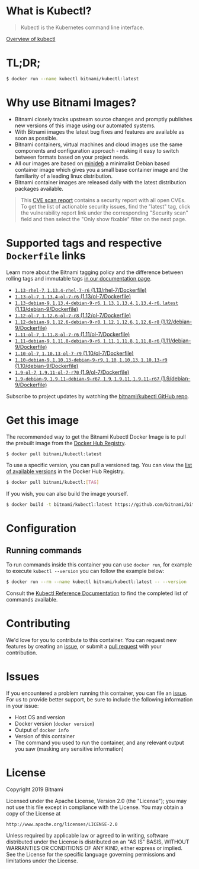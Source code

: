 
# What is Kubectl?

> Kubectl is the Kubernetes command line interface.

[Overview of kubectl](https://kubernetes.io/docs/reference/kubectl/overview/)

# TL;DR;

```bash
$ docker run --name kubectl bitnami/kubectl:latest
```

# Why use Bitnami Images?

* Bitnami closely tracks upstream source changes and promptly publishes new versions of this image using our automated systems.
* With Bitnami images the latest bug fixes and features are available as soon as possible.
* Bitnami containers, virtual machines and cloud images use the same components and configuration approach - making it easy to switch between formats based on your project needs.
* All our images are based on [minideb](https://github.com/bitnami/minideb) a minimalist Debian based container image which gives you a small base container image and the familiarity of a leading linux distribution.
* Bitnami container images are released daily with the latest distribution packages available.


> This [CVE scan report](https://quay.io/repository/bitnami/kubectl?tab=tags) contains a security report with all open CVEs. To get the list of actionable security issues, find the "latest" tag, click the vulnerability report link under the corresponding "Security scan" field and then select the "Only show fixable" filter on the next page.

# Supported tags and respective `Dockerfile` links

Learn more about the Bitnami tagging policy and the difference between rolling tags and immutable tags [in our documentation page](https://docs.bitnami.com/containers/how-to/understand-rolling-tags-containers/).


* [`1.13-rhel-7`, `1.13.4-rhel-7-r6` (1.13/rhel-7/Dockerfile)](https://github.com/bitnami/bitnami-docker-kubectl/blob/1.13.4-rhel-7-r6/1.13/rhel-7/Dockerfile)
* [`1.13-ol-7`, `1.13.4-ol-7-r6` (1.13/ol-7/Dockerfile)](https://github.com/bitnami/bitnami-docker-kubectl/blob/1.13.4-ol-7-r6/1.13/ol-7/Dockerfile)
* [`1.13-debian-9`, `1.13.4-debian-9-r6`, `1.13`, `1.13.4`, `1.13.4-r6`, `latest` (1.13/debian-9/Dockerfile)](https://github.com/bitnami/bitnami-docker-kubectl/blob/1.13.4-debian-9-r6/1.13/debian-9/Dockerfile)
* [`1.12-ol-7`, `1.12.6-ol-7-r8` (1.12/ol-7/Dockerfile)](https://github.com/bitnami/bitnami-docker-kubectl/blob/1.12.6-ol-7-r8/1.12/ol-7/Dockerfile)
* [`1.12-debian-9`, `1.12.6-debian-9-r8`, `1.12`, `1.12.6`, `1.12.6-r8` (1.12/debian-9/Dockerfile)](https://github.com/bitnami/bitnami-docker-kubectl/blob/1.12.6-debian-9-r8/1.12/debian-9/Dockerfile)
* [`1.11-ol-7`, `1.11.8-ol-7-r6` (1.11/ol-7/Dockerfile)](https://github.com/bitnami/bitnami-docker-kubectl/blob/1.11.8-ol-7-r6/1.11/ol-7/Dockerfile)
* [`1.11-debian-9`, `1.11.8-debian-9-r6`, `1.11`, `1.11.8`, `1.11.8-r6` (1.11/debian-9/Dockerfile)](https://github.com/bitnami/bitnami-docker-kubectl/blob/1.11.8-debian-9-r6/1.11/debian-9/Dockerfile)
* [`1.10-ol-7`, `1.10.13-ol-7-r9` (1.10/ol-7/Dockerfile)](https://github.com/bitnami/bitnami-docker-kubectl/blob/1.10.13-ol-7-r9/1.10/ol-7/Dockerfile)
* [`1.10-debian-9`, `1.10.13-debian-9-r9`, `1.10`, `1.10.13`, `1.10.13-r9` (1.10/debian-9/Dockerfile)](https://github.com/bitnami/bitnami-docker-kubectl/blob/1.10.13-debian-9-r9/1.10/debian-9/Dockerfile)
* [`1.9-ol-7`, `1.9.11-ol-7-r70` (1.9/ol-7/Dockerfile)](https://github.com/bitnami/bitnami-docker-kubectl/blob/1.9.11-ol-7-r70/1.9/ol-7/Dockerfile)
* [`1.9-debian-9`, `1.9.11-debian-9-r67`, `1.9`, `1.9.11`, `1.9.11-r67` (1.9/debian-9/Dockerfile)](https://github.com/bitnami/bitnami-docker-kubectl/blob/1.9.11-debian-9-r67/1.9/debian-9/Dockerfile)

Subscribe to project updates by watching the [bitnami/kubectl GitHub repo](https://github.com/bitnami/bitnami-docker-kubectl).

# Get this image

The recommended way to get the Bitnami Kubectl Docker Image is to pull the prebuilt image from the [Docker Hub Registry](https://hub.docker.com/r/bitnami/kubectl).

```bash
$ docker pull bitnami/kubectl:latest
```

To use a specific version, you can pull a versioned tag. You can view the [list of available versions](https://hub.docker.com/r/bitnami/kubectl/tags/) in the Docker Hub Registry.

```bash
$ docker pull bitnami/kubectl:[TAG]
```

If you wish, you can also build the image yourself.

```bash
$ docker build -t bitnami/kubectl:latest https://github.com/bitnami/bitnami-docker-kubectl.git
```

# Configuration

## Running commands

To run commands inside this container you can use `docker run`, for example to execute `kubectl --version` you can follow the example below:

```bash
$ docker run --rm --name kubectl bitnami/kubectl:latest -- --version
```

Consult the [Kubectl Reference Documentation](https://kubernetes.io/docs/reference/generated/kubectl/kubectl-commands) to find the completed list of commands available.

# Contributing

We'd love for you to contribute to this container. You can request new features by creating an [issue](https://github.com/bitnami/bitnami-docker-kubectl/issues), or submit a [pull request](https://github.com/bitnami/bitnami-docker-kubectl/pulls) with your contribution.

# Issues

If you encountered a problem running this container, you can file an [issue](https://github.com/bitnami/bitnami-docker-kubectl/issues). For us to provide better support, be sure to include the following information in your issue:

- Host OS and version
- Docker version (`docker version`)
- Output of `docker info`
- Version of this container
- The command you used to run the container, and any relevant output you saw (masking any sensitive information)

# License

Copyright 2019 Bitnami

Licensed under the Apache License, Version 2.0 (the "License");
you may not use this file except in compliance with the License.
You may obtain a copy of the License at

    http://www.apache.org/licenses/LICENSE-2.0

Unless required by applicable law or agreed to in writing, software
distributed under the License is distributed on an "AS IS" BASIS,
WITHOUT WARRANTIES OR CONDITIONS OF ANY KIND, either express or implied.
See the License for the specific language governing permissions and
limitations under the License.
